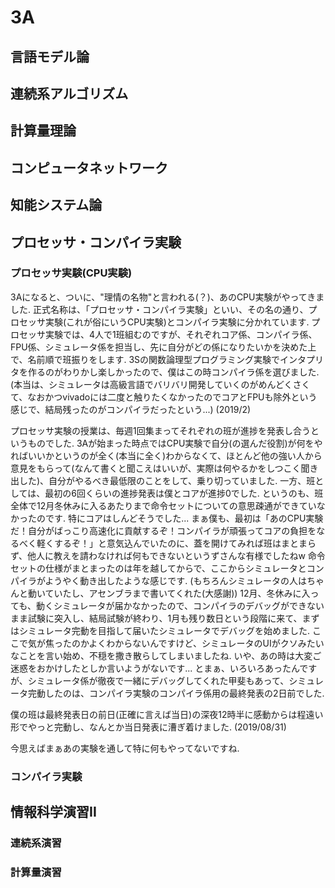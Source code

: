 # 3A

## 言語モデル論

## 連続系アルゴリズム

## 計算量理論

## コンピュータネットワーク

## 知能システム論

## プロセッサ・コンパイラ実験

### プロセッサ実験(CPU実験)

3Aになると、ついに、"理情の名物"と言われる(？)、あのCPU実験がやってきました.
正式名称は、「プロセッサ・コンパイラ実験」といい、その名の通り、プロセッサ実験(これが俗にいうCPU実験)とコンパイラ実験に分かれています.
プロセッサ実験では、4人で1班組むのですが、それぞれコア係、コンパイラ係、FPU係、シミュレータ係を担当し、先に自分がどの係になりたいかを決めた上で、名前順で班振りをします.
3Sの関数論理型プログラミング実験でインタプリタを作るのがわりかし楽しかったので、僕はこの時コンパイラ係を選びました. (本当は、シミュレータは高級言語でバリバリ開発していくのがめんどくさくて、なおかつvivadoには二度と触りたくなかったのでコアとFPUも除外という感じで、結局残ったのがコンパイラだったという...)
(2019/2)

プロセッサ実験の授業は、毎週1回集まってそれぞれの班が進捗を発表し合うというものでした.
3Aが始まった時点ではCPU実験で自分(の選んだ役割)が何をやればいいかというのが全く(本当に全く)わからなくて、ほとんど他の強い人から意見をもらって(なんて書くと聞こえはいいが、実際は何やるかをしつこく聞き出した)、自分がやるべき最低限のことをして、乗り切っていました. 
一方、班としては、最初の6回くらいの進捗発表は僕とコアが進捗0でした. というのも、班全体で12月冬休みに入るあたりまで命令セットについての意思疎通ができていなかったのです. 特にコアはしんどそうでした... 
まぁ僕も、最初は「あのCPU実験だ！自分がばっこり高速化に貢献するぞ！コンパイラが頑張ってコアの負担をなるべく軽くするぞ！」と意気込んでいたのに、蓋を開けてみれば班はまとまらず、他人に教えを請わなければ何もできないというずさんな有様でしたねw
命令セットの仕様がまとまったのは年を越してからで、ここからシミュレータとコンパイラがようやく動き出したような感じです. (もちろんシミュレータの人はちゃんと動いていたし、アセンブラまで書いてくれた(大感謝))
12月、冬休みに入っても、動くシミュレータが届かなかったので、コンパイラのデバッグができないまま試験に突入し、結局試験が終わり、1月も残り数日という段階に来て、まずはシミュレータ完動を目指して届いたシミュレータでデバッグを始めました. ここで気が焦ったのかよくわからないんですけど、シミュレータのUIがクソみたいなことを言い始め、不穏を撒き散らしてしまいましたね. いや、あの時は大変ご迷惑をおかけしたとしか言いようがないです...
とまぁ、いろいろあったんですが、シミュレータ係が徹夜で一緒にデバッグしてくれた甲斐もあって、シミュレータ完動したのは、コンパイラ実験のコンパイラ係用の最終発表の2日前でした.

僕の班は最終発表日の前日(正確に言えば当日)の深夜12時半に感動からは程遠い形でやっと完動し、なんとか当日発表に漕ぎ着けました.
(2019/08/31)

今思えばまぁあの実験を通して特に何もやってないですね.

### コンパイラ実験

## 情報科学演習II

### 連続系演習

### 計算量演習
